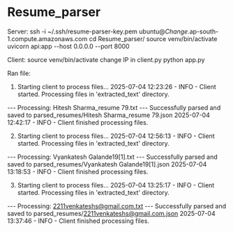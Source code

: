 # Resume_parser
Server:
 ssh -i ~/.ssh/resume-parser-key.pem ubuntu@*Change*.ap-south-1.compute.amazonaws.com
 cd Resume_parser/
 source venv/bin/activate
 uvicorn api:app --host 0.0.0.0 --port 8000

Client:
 source venv/bin/activate
 change IP in client.py
 python app.py


Ran file:
1. Starting client to process files...
2025-07-04 12:23:26 - INFO - Client started. Processing files in 'extracted_text' directory.

--- Processing: Hitesh Sharma_resume 79.txt ---
Successfully parsed and saved to parsed_resumes/Hitesh Sharma_resume 79.json
2025-07-04 12:42:17 - INFO - Client finished processing files.

2. Starting client to process files...
2025-07-04 12:56:13 - INFO - Client started. Processing files in 'extracted_text' directory.

--- Processing: Vyankatesh Galande19[1].txt ---
Successfully parsed and saved to parsed_resumes/Vyankatesh Galande19[1].json
2025-07-04 13:18:53 - INFO - Client finished processing files.

3. Starting client to process files...
2025-07-04 13:25:17 - INFO - Client started. Processing files in 'extracted_text' directory.

--- Processing: 2211venkateshs@gmail.com.txt ---
Successfully parsed and saved to parsed_resumes/2211venkateshs@gmail.com.json
2025-07-04 13:37:46 - INFO - Client finished processing files.



